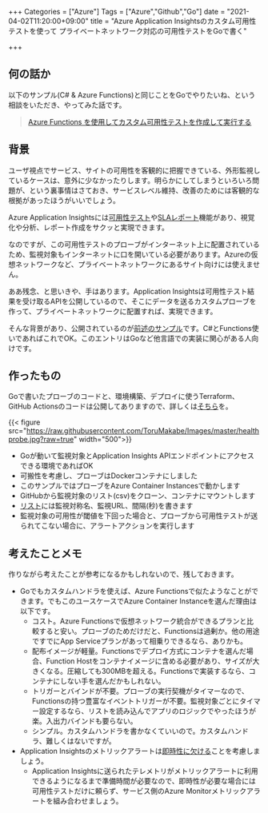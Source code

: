 +++
Categories = ["Azure"]
Tags = ["Azure","Github","Go"]
date = "2021-04-02T11:20:00+09:00"
title = "Azure Application Insightsのカスタム可用性テストを使って プライベートネットワーク対応の可用性テストをGoで書く"

+++

## 何の話か

以下のサンプル(C# & Azure Functions)と同じことをGoでやりたいね、という相談をいただき、やってみた話です。

> [Azure Functions を使用してカスタム可用性テストを作成して実行する](https://docs.microsoft.com/ja-jp/azure/azure-monitor/app/availability-azure-functions)

## 背景

ユーザ視点でサービス、サイトの可用性を客観的に把握できている、外形監視しているケースは、意外に少なかったりします。明らかにしてしまうといろいろ問題が、という裏事情はさておき、サービスレベル維持、改善のためには客観的な根拠があったほうがいいでしょう。

Azure Application Insightsには[可用性テスト](https://docs.microsoft.com/ja-jp/azure/azure-monitor/app/monitor-web-app-availability)や[SLAレポート](https://docs.microsoft.com/ja-jp/azure/azure-monitor/app/sla-report)機能があり、視覚化や分析、レポート作成をサクッと実現できます。

なのですが、この可用性テストのプローブがインターネット上に配置されているため、監視対象もインターネットに口を開いている必要があります。Azureの仮想ネットワークなど、プライベートネットワークにあるサイト向けには使えません。

ああ残念、と思いきや、手はあります。Application Insightsは可用性テスト結果を受け取るAPIを公開しているので、そこにデータを送るカスタムプローブを作って、プライベートネットワークに配置すれば、実現できます。

そんな背景があり、公開されているのが[前述のサンプル](https://docs.microsoft.com/ja-jp/azure/azure-monitor/app/availability-azure-functions)です。C#とFunctions使いであればこれでOK。このエントリはGoなど他言語での実装に関心がある人向けです。

## 作ったもの

Goで書いたプローブのコードと、環境構築、デプロイに使うTerraform、GitHub Actionsのコードは公開してありますので、詳しくは[そちら](https://github.com/ToruMakabe/az-healthprobe-go)を。

{{< figure src="https://raw.githubusercontent.com/ToruMakabe/Images/master/healthprobe.jpg?raw=true" width="500">}}

* Goが動いて監視対象とApplication Insights APIエンドポイントにアクセスできる環境であればOK
* 可搬性を考慮し、プローブはDockerコンテナにしました
* このサンプルではプローブをAzure Container Instancesで動かします
* GitHubから監視対象のリスト(csv)をクローン、コンテナにマウントします
* [リスト](https://github.com/ToruMakabe/az-healthprobe-go/blob/main/conf/sample_target_mnt_private.csv)には監視対称名、監視URL、間隔(秒)を書きます
* 監視対象の可用性が閾値を下回った場合と、プローブから可用性テストが送られてこない場合に、アラートアクションを実行します

## 考えたことメモ

作りながら考えたことが参考になるかもしれないので、残しておきます。

* Goでもカスタムハンドラを使えば、Azure Functionsで似たようなことができます。でもこのユースケースでAzure Container Instanceを選んだ理由は以下です。
  * コスト。Azure Functionsで仮想ネットワーク統合ができるプランと比較すると安い。プローブのためだけだと、Functionsは過剰か。他の用途ですでにApp Serviceプランがあって相乗りできるなら、ありかも。
  * 配布イメージが軽量。Functionsでデプロイ方式にコンテナを選んだ場合、Function Hostをコンテナイメージに含める必要があり、サイズが大きくなる。圧縮しても300MBを超える。Functionsで実装するなら、コンテナにしない手を選んだかもしれない。
  * トリガーとバインドが不要。プローブの実行契機がタイマーなので、Functionsの持つ豊富なイベントトリガーが不要。監視対象ごとにタイマー設定するなら、リストを読み込んでアプリのロジックでやったほうが楽。入出力バインドも要らない。
  * シンプル。カスタムハンドラを書かなくていいので。カスタムハンドラ、難しくはないですが。
* Application Insightsのメトリックアラートは[即時性に欠ける](https://azure.microsoft.com/ja-jp/support/legal/sla/application-insights/v1_0/)ことを考慮しましょう。
  * Application Insightsに送られたテレメトリがメトリックアラートに利用できるようになるまで準備時間が必要なので、即時性が必要な場合には可用性テストだけに頼らず、サービス側のAzure Monitorメトリックアラートを組み合わせましょう。

